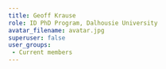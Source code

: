 ```yaml
---
title: Geoff Krause
role: ID PhD Program, Dalhousie University
avatar_filename: avatar.jpg
superuser: false
user_groups:
 - Current members
---
```

